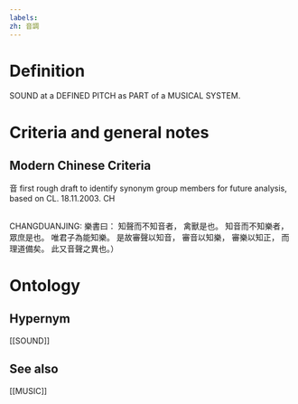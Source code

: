 ```yaml
---
labels: 
zh: 音調
---
```


# Definition
SOUND at a DEFINED PITCH as PART of a MUSICAL SYSTEM.
# Criteria and general notes
## Modern Chinese Criteria
音
first rough draft to identify synonym group members for future analysis, based on CL. 18.11.2003. CH
## 
CHANGDUANJING:
樂書曰：
知聲而不知音者，
禽獸是也。
知音而不知樂者，
眾庶是也。
唯君子為能知樂。
是故審聲以知音，
審音以知樂，
審樂以知正，
而理道備矣。
此又音聲之異也。）
# Ontology

## Hypernym
[[SOUND]]
## See also
[[MUSIC]]